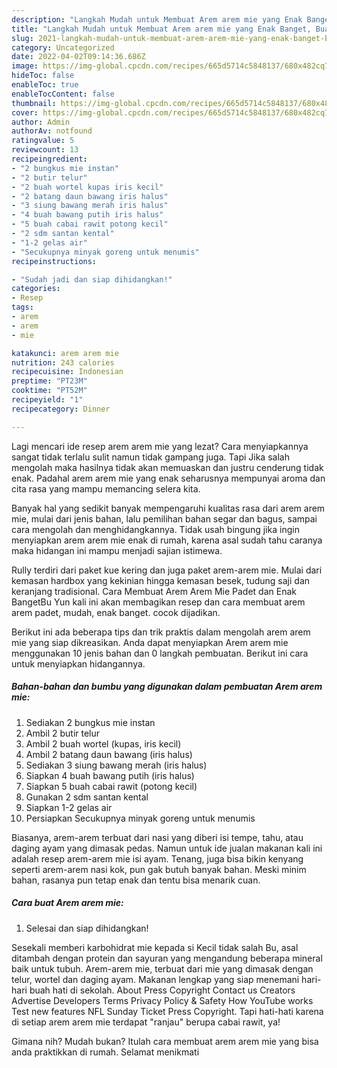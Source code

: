 ```yaml
---
description: "Langkah Mudah untuk Membuat Arem arem mie yang Enak Banget, Buat Buka Puasa Lezat"
title: "Langkah Mudah untuk Membuat Arem arem mie yang Enak Banget, Buat Buka Puasa Lezat"
slug: 2021-langkah-mudah-untuk-membuat-arem-arem-mie-yang-enak-banget-buat-buka-puasa-lezat
category: Uncategorized
date: 2022-04-02T09:14:36.686Z
image: https://img-global.cpcdn.com/recipes/665d5714c5848137/680x482cq70/arem-arem-mie-foto-resep-utama.jpg
hideToc: false
enableToc: true
enableTocContent: false
thumbnail: https://img-global.cpcdn.com/recipes/665d5714c5848137/680x482cq70/arem-arem-mie-foto-resep-utama.jpg
cover: https://img-global.cpcdn.com/recipes/665d5714c5848137/680x482cq70/arem-arem-mie-foto-resep-utama.jpg
author: Admin
authorAv: notfound
ratingvalue: 5
reviewcount: 13
recipeingredient:
- "2 bungkus mie instan"
- "2 butir telur"
- "2 buah wortel kupas iris kecil"
- "2 batang daun bawang iris halus"
- "3 siung bawang merah iris halus"
- "4 buah bawang putih iris halus"
- "5 buah cabai rawit potong kecil"
- "2 sdm santan kental"
- "1-2 gelas air"
- "Secukupnya minyak goreng untuk menumis"
recipeinstructions:

- "Sudah jadi dan siap dihidangkan!"
categories:
- Resep
tags:
- arem
- arem
- mie

katakunci: arem arem mie 
nutrition: 243 calories
recipecuisine: Indonesian
preptime: "PT23M"
cooktime: "PT52M"
recipeyield: "1"
recipecategory: Dinner

---
```



Lagi mencari ide resep arem arem mie yang lezat? Cara menyiapkannya sangat tidak terlalu sulit namun tidak gampang juga. Tapi Jika salah mengolah maka hasilnya tidak akan memuaskan dan justru cenderung tidak enak. Padahal arem arem mie yang enak seharusnya mempunyai aroma dan cita rasa yang mampu memancing selera kita.


Banyak hal yang sedikit banyak mempengaruhi kualitas rasa dari arem arem mie, mulai dari jenis bahan, lalu pemilihan bahan segar dan bagus, sampai cara mengolah dan menghidangkannya. Tidak usah bingung jika ingin menyiapkan arem arem mie enak di rumah, karena asal sudah tahu caranya maka hidangan ini mampu menjadi sajian istimewa.

Rully terdiri dari paket kue kering dan juga paket arem-arem mie. Mulai dari kemasan hardbox yang kekinian hingga kemasan besek, tudung saji dan keranjang tradisional. Cara Membuat Arem Arem Mie Padet dan Enak BangetBu Yun kali ini akan membagikan resep dan cara membuat arem arem padet, mudah, enak banget. cocok dijadikan.


Berikut ini ada beberapa tips dan trik praktis dalam mengolah arem arem mie yang siap dikreasikan. Anda dapat menyiapkan Arem arem mie menggunakan 10 jenis bahan dan 0 langkah pembuatan. Berikut ini cara untuk menyiapkan hidangannya.

<!--inarticleads1-->

##### Bahan-bahan dan bumbu yang digunakan dalam pembuatan Arem arem mie:

1. Sediakan 2 bungkus mie instan
1. Ambil 2 butir telur
1. Ambil 2 buah wortel (kupas, iris kecil)
1. Ambil 2 batang daun bawang (iris halus)
1. Sediakan 3 siung bawang merah (iris halus)
1. Siapkan 4 buah bawang putih (iris halus)
1. Siapkan 5 buah cabai rawit (potong kecil)
1. Gunakan 2 sdm santan kental
1. Siapkan 1-2 gelas air
1. Persiapkan Secukupnya minyak goreng untuk menumis


Biasanya, arem-arem terbuat dari nasi yang diberi isi tempe, tahu, atau daging ayam yang dimasak pedas. Namun untuk ide jualan makanan kali ini adalah resep arem-arem mie isi ayam. Tenang, juga bisa bikin kenyang seperti arem-arem nasi kok, pun gak butuh banyak bahan. Meski minim bahan, rasanya pun tetap enak dan tentu bisa menarik cuan. 

<!--inarticleads2-->

##### Cara buat Arem arem mie:


1. Selesai dan siap dihidangkan!

Sesekali memberi karbohidrat mie kepada si Kecil tidak salah Bu, asal ditambah dengan protein dan sayuran yang mengandung beberapa mineral baik untuk tubuh. Arem-arem mie, terbuat dari mie yang dimasak dengan telur, wortel dan daging ayam. Makanan lengkap yang siap menemani hari-hari buah hati di sekolah. About Press Copyright Contact us Creators Advertise Developers Terms Privacy Policy &amp; Safety How YouTube works Test new features NFL Sunday Ticket Press Copyright. Tapi hati-hati karena di setiap arem arem mie terdapat &#34;ranjau&#34; berupa cabai rawit, ya! 

Gimana nih? Mudah bukan? Itulah cara membuat arem arem mie yang bisa anda praktikkan di rumah. Selamat menikmati
